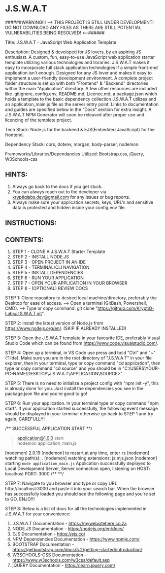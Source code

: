 # J.S.W.A.T

######WARNING!!! --> THIS PROJECT IS STILL UNDER DEVELOPMENT! DO NOT DOWNLOAD ANY FILES AS THERE ARE STILL POTENTIAL VULNERABILITIES BEING RESOLVED! <--######

Title: J.S.W.A.T - JavaScript Web Application Template

Description:  Designed & developed for JS lovers, by an aspiring JS enthusiast.
              A custom, fun, easy-to-use JavaScript web application starter template utilizing various technologies and libraries.
              J.S.W.A.T makes it easy to incorporate full stack application technologies if a simple front-end application isn't enough.
              Designed for any JS lover and makes it easy to implement a user-friendly development environment. 
              A complete project folder structure is set up with both "Frontend" & "Backend" directories within the main "Application" directory.
              A few other resources are included like .gitignore, config.env, README.md, Licence.md, a package.json which holds a template to the                                     basic dependency collection J.S.W.A.T utilizes and an application_main.js file as the server entry point. 
              Links to documentation and guides are specified below in the "Docs" section for extra insight.
              A J.S.W.A.T NPM Generator will soon be released after proper use and licencing of the template project.

Tech Stack: Node.js for the backend & EJS(Embedded JavaScript) for the frontend. 

Dependency Stack: cors, dotenv, morgan, body-parser, nodemon

Frameworks/Libraries/Dependancies Utilized: Bootstrap.css, jQuery, W3Schools-css

HINTS:
------
1. Always go back to the docs if you get stuck.
2. You can always reach out to the developer via kryptiqlabs.dev@gmail.com for any issues or bug reports.
3. Always make sure your application secrets, keys, URL's and sensitive data is protected and hidden inside your config.env file.

INSTRUCTIONS:
---------------------------
CONTENTS:
---------
1. STEP 1 - CLONE A J.S.W.A.T Starter Template
2. STEP 2 - INSTALL NODE.JS
3. STEP 3 - OPEN PROJECT IN AN IDE
4. STEP 4 - TERMINAL/CLI NAVIGATION
5. STEP 5 - INSTALL DEPENDENCIES
6. STEP 6 - RUN YOUR APPLICATION
7. STEP 7 - OPEN YOUR APPLICATION IN YOUR BROWSER
8. STEP 8 - (OPTIONAL) REVIEW DOCS

STEP 1: Clone repository to desired local machine/directory, preferably the Desktop for ease of access.
  -->   Open a terminal (GitBash, Powershell, CMD).
  -->   Type or copy command: git clone "https://github.com/KryptiQ-Labs/J.S.W.A.T.git".

STEP 2: Install the latest version of Node.js from https://www.nodejs.org/en/. (SKIP IF ALREADY INSTALLED)

STEP 3: Open the J.S.W.A.T template in your favourite IDE, preferably Visual  Studio Code which can be found from https://www.code.visualstudio.com/.

STEP 4: Open up a terminal, in VS Code use press and hold "Ctrl" and "~" (Tilde). Make sure you are in the root directory of "J.S.W.A.T" in your file explorer, then in your terminal, type or copy command "cd application", then type or copy command "cd source" and you should be in "C:\USERS\YOUR-PC-NAME\DESKTOP\J.S.W.A.T\APPLICATION\SOURCE>".

STEP 5: There is no need to initialize a project config with "npm init -y", this is already done for you. Just install the dependencies you see in the package.json file and you're good to go!

STEP 6: Run your application. In your terminal type or copy command "npm start". If your application started successfully, the following event message should be displayed in your terminal otherwise go back to STEP 1 and try again, CAREFULLY! 

/** SUCCESSFUL APPLICATION START **/
> application@1.0.0 start    
> nodemon application_main.js

[nodemon] 2.0.19
[nodemon] to restart at any time, enter `rs`
[nodemon] watching path(s): *.*
[nodemon] watching extensions: js,mjs,json
[nodemon] starting `node application_main.js`
Application successfully deployed to Local Development Server,
Server connection open, listening on
HOST: localhost
PORT: 3000
/**                              **/

STEP 7: Navigate to you browser and type or copy URL http://localhost:3000 and paste it into your search bar. When the browser has successfully loaded you should see the following page and you're set to GO. ENJOY!

STEP 8: Below is a list of docs for all the technologies implemented in J.S.W.A.T for your convenience:

1. J.S.W.A.T Documentation - https://mywebsitehere.co.za
2. NODE.JS Documentation - https://nodejs.org/en/docs/
3. EJS Documentation - https://ejs.co/
4. NPM Dependencies Documentation - https://www.npmjs.com/
5. BOOTSTRAP Documentation - https://getbootstrap.com/docs/5.2/getting-started/introduction/
6. W3SCHOOLS-CSS Documentation - https://www.w3schools.com/w3css/default.asp
7. jQUERY Documentation - https://learn.jquery.com/


